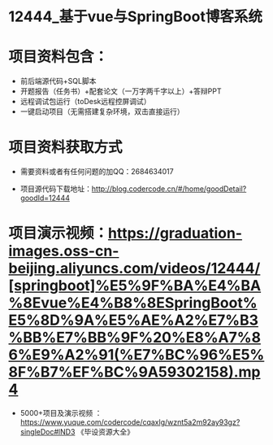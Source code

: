#   12444_基于vue与SpringBoot博客系统

#   项目资料包含：
*    前后端源代码+SQL脚本
*    开题报告（任务书）+配套论文（一万字两千字以上）+答辩PPT
*   远程调试包运行（toDesk远程控屏调试）
*   一键启动项目（无需搭建复杂环境，双击直接运行）


#   项目资料获取方式
*   需要资料或者有任何问题的加QQ：2684634017

*   项目源代码下载地址：http://blog.codercode.cn/#/home/goodDetail?goodId=12444

#  项目演示视频：https://graduation-images.oss-cn-beijing.aliyuncs.com/videos/12444/[springboot]%E5%9F%BA%E4%BA%8Evue%E4%B8%8ESpringBoot%E5%8D%9A%E5%AE%A2%E7%B3%BB%E7%BB%9F%20%E8%A7%86%E9%A2%91(%E7%BC%96%E5%8F%B7%EF%BC%9A59302158).mp4

*  5000+项目及演示视频 ：https://www.yuque.com/codercode/cqaxlg/wznt5a2m92ay93gz?singleDoc#lND3 《毕设资源大全》
